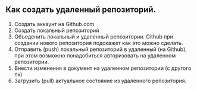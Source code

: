 ## Как создать удаленный репозиторий.

1. Создать аккаунт на Github.com
2. Создать локальный репозиторий
3. Объеденить локальный и удаленный репозитории. Github при создании нового репозитория подскажет как это можно сделать.
4. Отправить (push) локальный репозиторий в удаленный (на Github), при этом возможно понадобиться авторизовать на удаленном репозитории.
5. Внести изменения в документ на удаленном репозитории (с другого пк)
6. Загрузить (pull) актуальное состояние из удаленного репозитория. 

